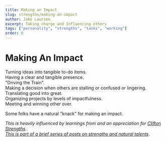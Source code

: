 ```yaml
---
title: Making an Impact
slug: strengths/making-an-impact
author: Jake Laursen
excerpt: Taking charge and Influencing others
tags: ["personality", "strengths", "tasks", "working"]
order: 6
---
```


# Making An Impact

Turning ideas into tangible to-do items.  
Having a clear and tangible presence.  
"Driving the Train".  
Making a decision when others are stalling or confused or lingering.  
Translating good into great.  
Organizing projects by levels of impactfulness.  
Meeting and winning other over.

Some folks have a natural "knack" for making an impact.    

_This is heavily influenced by learnings from and an appreciation for [Clifton Strengths](https://www.gallup.com/cliftonstrengths)_.  
[_This is part of a brief series of posts on strengths and natural talents_](/strengths).  